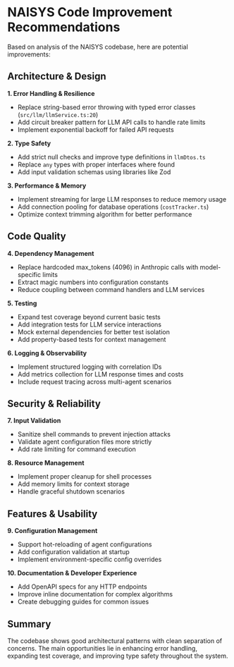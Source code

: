 # NAISYS Code Improvement Recommendations

Based on analysis of the NAISYS codebase, here are potential improvements:

## Architecture & Design

**1. Error Handling & Resilience**
- Replace string-based error throwing with typed error classes (`src/llm/llmService.ts:20`)
- Add circuit breaker pattern for LLM API calls to handle rate limits
- Implement exponential backoff for failed API requests

**2. Type Safety**
- Add strict null checks and improve type definitions in `llmDtos.ts`
- Replace `any` types with proper interfaces where found
- Add input validation schemas using libraries like Zod

**3. Performance & Memory**
- Implement streaming for large LLM responses to reduce memory usage
- Add connection pooling for database operations (`costTracker.ts`)
- Optimize context trimming algorithm for better performance

## Code Quality

**4. Dependency Management**
- Replace hardcoded max_tokens (4096) in Anthropic calls with model-specific limits
- Extract magic numbers into configuration constants
- Reduce coupling between command handlers and LLM services

**5. Testing**
- Expand test coverage beyond current basic tests
- Add integration tests for LLM service interactions
- Mock external dependencies for better test isolation
- Add property-based tests for context management

**6. Logging & Observability**
- Implement structured logging with correlation IDs
- Add metrics collection for LLM response times and costs
- Include request tracing across multi-agent scenarios

## Security & Reliability

**7. Input Validation**
- Sanitize shell commands to prevent injection attacks
- Validate agent configuration files more strictly
- Add rate limiting for command execution

**8. Resource Management**
- Implement proper cleanup for shell processes
- Add memory limits for context storage
- Handle graceful shutdown scenarios

## Features & Usability

**9. Configuration Management**
- Support hot-reloading of agent configurations
- Add configuration validation at startup
- Implement environment-specific config overrides

**10. Documentation & Developer Experience**
- Add OpenAPI specs for any HTTP endpoints
- Improve inline documentation for complex algorithms
- Create debugging guides for common issues

## Summary

The codebase shows good architectural patterns with clean separation of concerns. The main opportunities lie in enhancing error handling, expanding test coverage, and improving type safety throughout the system.